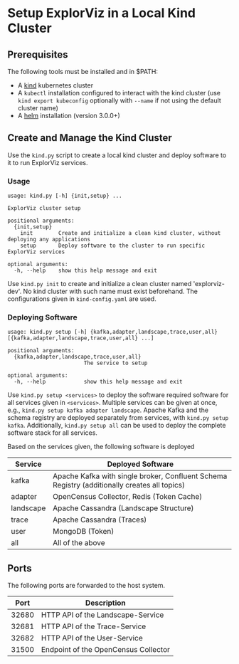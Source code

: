 # Setup ExplorViz in a Local Kind Cluster

## Prerequisites

The following tools must be installed and in $PATH:

- A [kind](https://kind.sigs.k8s.io/docs/user/quick-start/) kubernetes cluster
- A `kubectl` installation configured to interact with the kind cluster (use `kind export kubeconfig` optionally with `--name` if not using the default cluster name)
- A [helm](https://helm.sh/) installation (version 3.0.0+)

## Create and Manage the Kind Cluster

Use the `kind.py` script to create a local kind cluster and deploy software to it to run ExplorViz services.

### Usage

```lang=txt
usage: kind.py [-h] {init,setup} ...

ExplorViz cluster setup

positional arguments:
  {init,setup}
    init        Create and initialize a clean kind cluster, without deploying any applications
    setup       Deploy software to the cluster to run specific ExplorViz services

optional arguments:
  -h, --help    show this help message and exit
```

Use `kind.py init` to create and initialize a clean cluster named 'explorviz-dev'. No kind cluster with such name must exist beforehand. The configurations given in `kind-config.yaml` are used.

### Deploying Software

```lang=txt
usage: kind.py setup [-h] {kafka,adapter,landscape,trace,user,all} [{kafka,adapter,landscape,trace,user,all} ...]

positional arguments:
  {kafka,adapter,landscape,trace,user,all}
                        The service to setup

optional arguments:
  -h, --help            show this help message and exit
```

Use `kind.py setup <services>` to deploy the software required software for all services given in `<services>`. Multiple services can be given at once, e.g., `kind.py setup kafka adapter landscape`. Apache Kafka and the schema registry are deployed separately from services, with `kind.py setup kafka`. Additionally, `kind.py setup all` can be used to deploy the complete software stack for all services.

Based on the services given, the following software is deployed

| Service   | Deployed Software                                                                            |
| --------- | -------------------------------------------------------------------------------------------- |
| kafka     | Apache Kafka with single broker, Confluent Schema Registry (additionally creates all topics) |
| adapter   | OpenCensus Collector, Redis (Token Cache)                                                    |
| landscape | Apache Cassandra (Landscape Structure)                                                       |
| trace     | Apache Cassandra (Traces)                                                                    |
| user      | MongoDB (Token)                                                                              |
| all       | All of the above                                                                             |

## Ports

The following ports are forwarded to the host system.

| Port  | Description                          |
| ----- | ------------------------------------ |
| 32680 | HTTP API of the Landscape-Service    |
| 32681 | HTTP API of the Trace-Service        |
| 32682 | HTTP API of the User-Service         |
| 31500 | Endpoint of the OpenCensus Collector |

